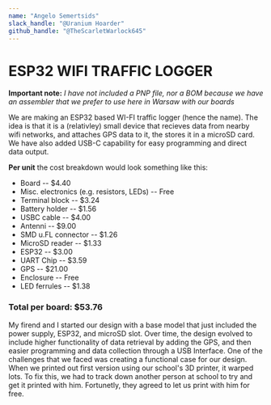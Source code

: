 ```yaml
---
name: "Angelo Semertsids"
slack_handle: "@Uranium Hoarder"
github_handle: "@TheScarletWarlock645"
---
```


# ESP32 WIFI TRAFFIC LOGGER

**Important note:**
*I have not included a PNP file, nor a BOM because we have an assembler that we prefer to use here in Warsaw with our boards*

<!-- Describe your board in 2-3 sentences. What are you making? What will it do? -->
We are making an ESP32 based WI-FI traffic logger (hence the name). The idea is that it is a (relativley) small device that recieves data from nearby wifi networks, and attaches GPS data to it, the stores it in a microSD card. We have also added USB-C capability for easy programming and direct data output.

<!-- How much is it going to cost? -->
**Per unit** the cost breakdown would look something like this:

 + Board -- $4.40
 + Misc. electronics (e.g. resistors, LEDs) -- Free
 + Terminal block -- $3.24
 + Battery holder -- $1.56
 + USBC cable -- $4.00
 + Antenni -- $9.00
 + SMD u.FL connector -- $1.26
 + MicroSD reader -- $1.33
 + ESP32 -- $3.00
 + UART Chip -- $3.59
 + GPS -- $21.00
 + Enclosure -- Free
 + LED ferrules -- $1.38

### **Total per board: $53.76**



<!-- Tell us a little bit about your design process. What were some challenges? What helped? ***Totally optional*** -->
My firend and I started our design with a base model that just included the power supply, ESP32, and microSD slot. Over time, the design evolved to include higher functionality of data retrieval by adding the GPS, and then easier programming and data collection through a USB Interface. One of the challenges that we faced was creating a functional case for our design. When we printed out first version using our school's 3D printer, it warped lots. To fix this, we had to track down another person at school to try and get it printed with him. Fortunetly, they agreed to let us print with him for free.
